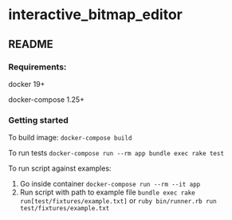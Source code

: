# interactive_bitmap_editor
## README
### Requirements:
docker 19+

docker-compose 1.25+
### Getting started
To build image: `docker-compose build`

To run tests `docker-compose run --rm app bundle exec rake test`

To run script against examples:
1. Go inside container `docker-compose run --rm --it app`
1. Run script with path to example file `bundle exec rake run[test/fixtures/example.txt]` or `ruby bin/runner.rb run test/fixtures/example.txt`
